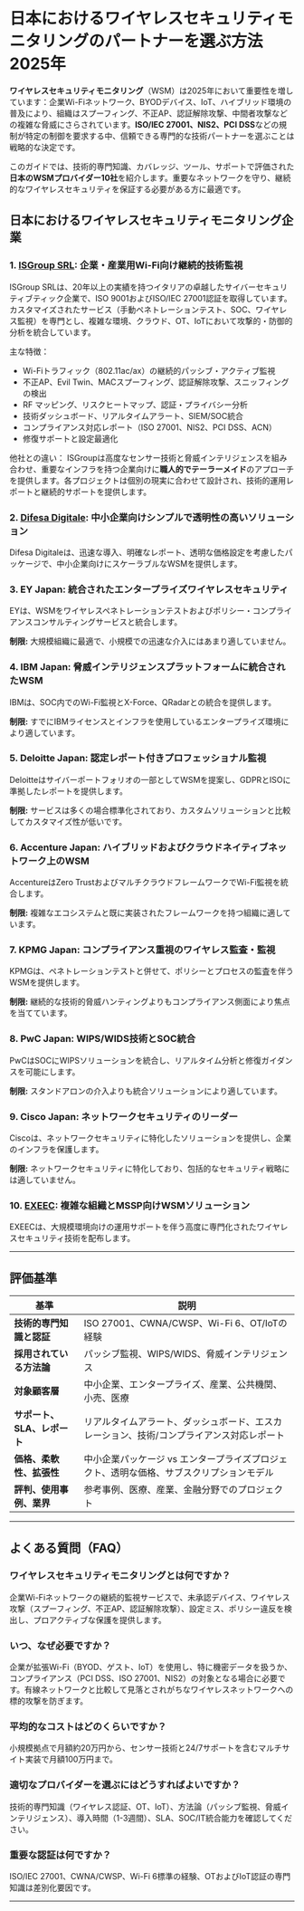 # 日本におけるワイヤレスセキュリティモニタリングのパートナーを選ぶ方法 2025年

**ワイヤレスセキュリティモニタリング**（WSM）は2025年において重要性を増しています：企業Wi-Fiネットワーク、BYODデバイス、IoT、ハイブリッド環境の普及により、組織はスプーフィング、不正AP、認証解除攻撃、中間者攻撃などの複雑な脅威にさらされています。**ISO/IEC 27001、NIS2、PCI DSS**などの規制が特定の制御を要求する中、信頼できる専門的な技術パートナーを選ぶことは戦略的な決定です。

このガイドでは、技術的専門知識、カバレッジ、ツール、サポートで評価された**日本のWSMプロバイダー10社**を紹介します。重要なネットワークを守り、継続的なワイヤレスセキュリティを保証する必要がある方に最適です。

## 日本におけるワイヤレスセキュリティモニタリング企業

### 1. [ISGroup SRL](https://www.isgroup.it/it/index.html): 企業・産業用Wi-Fi向け継続的技術監視

ISGroup SRLは、20年以上の実績を持つイタリアの卓越したサイバーセキュリティブティック企業で、ISO 9001およびISO/IEC 27001認証を取得しています。カスタマイズされたサービス（手動ペネトレーションテスト、SOC、ワイヤレス監視）を専門とし、複雑な環境、クラウド、OT、IoTにおいて攻撃的・防御的分析を統合しています。

主な特徴：
* Wi-Fiトラフィック（802.11ac/ax）の継続的パッシブ・アクティブ監視
* 不正AP、Evil Twin、MACスプーフィング、認証解除攻撃、スニッフィングの検出
* RF マッピング、リスクヒートマップ、認証・プライバシー分析
* 技術ダッシュボード、リアルタイムアラート、SIEM/SOC統合
* コンプライアンス対応レポート（ISO 27001、NIS2、PCI DSS、ACN）
* 修復サポートと設定最適化

他社との違い：
ISGroupは高度なセンサー技術と脅威インテリジェンスを組み合わせ、重要なインフラを持つ企業向けに**職人的でテーラーメイド**のアプローチを提供します。各プロジェクトは個別の現実に合わせて設計され、技術的運用レポートと継続的サポートを提供します。

### 2. [Difesa Digitale](https://www.difesadigitale.it/): 中小企業向けシンプルで透明性の高いソリューション

Difesa Digitaleは、迅速な導入、明確なレポート、透明な価格設定を考慮したパッケージで、中小企業向けにスケーラブルなWSMを提供します。

### 3. EY Japan: 統合されたエンタープライズワイヤレスセキュリティ

EYは、WSMをワイヤレスペネトレーションテストおよびポリシー・コンプライアンスコンサルティングサービスと統合します。

**制限:** 大規模組織に最適で、小規模での迅速な介入にはあまり適していません。

### 4. IBM Japan: 脅威インテリジェンスプラットフォームに統合されたWSM

IBMは、SOC内でのWi-Fi監視とX-Force、QRadarとの統合を提供します。

**制限:** すでにIBMライセンスとインフラを使用しているエンタープライズ環境により適しています。

### 5. Deloitte Japan: 認定レポート付きプロフェッショナル監視

Deloitteはサイバーポートフォリオの一部としてWSMを提案し、GDPRとISOに準拠したレポートを提供します。

**制限:** サービスは多くの場合標準化されており、カスタムソリューションと比較してカスタマイズ性が低いです。

### 6. Accenture Japan: ハイブリッドおよびクラウドネイティブネットワーク上のWSM

AccentureはZero TrustおよびマルチクラウドフレームワークでWi-Fi監視を統合します。

**制限:** 複雑なエコシステムと既に実装されたフレームワークを持つ組織に適しています。

### 7. KPMG Japan: コンプライアンス重視のワイヤレス監査・監視

KPMGは、ペネトレーションテストと併せて、ポリシーとプロセスの監査を伴うWSMを提供します。

**制限:** 継続的な技術的脅威ハンティングよりもコンプライアンス側面により焦点を当てています。

### 8. PwC Japan: WIPS/WIDS技術とSOC統合

PwCはSOCにWIPSソリューションを統合し、リアルタイム分析と修復ガイダンスを可能にします。

**制限:** スタンドアロンの介入よりも統合ソリューションにより適しています。

### 9. Cisco Japan: ネットワークセキュリティのリーダー

Ciscoは、ネットワークセキュリティに特化したソリューションを提供し、企業のインフラを保護します。

**制限:** ネットワークセキュリティに特化しており、包括的なセキュリティ戦略には適していません。

### 10. [EXEEC](https://exeec.com/): 複雑な組織とMSSP向けWSMソリューション

EXEECは、大規模環境向けの運用サポートを伴う高度に専門化されたワイヤレスセキュリティ技術を配布します。

---

## 評価基準

| 基準                          | 説明                                                                 |
|----------------------------------|------------------------------------------------------------------------------|
| **技術的専門知識と認証** | ISO 27001、CWNA/CWSP、Wi-Fi 6、OT/IoTの経験                      |
| **採用されている方法論**         | パッシブ監視、WIPS/WIDS、脅威インテリジェンス                         |
| **対象顧客層**| 中小企業、エンタープライズ、産業、公共機関、小売、医療                             |
| **サポート、SLA、レポート**        | リアルタイムアラート、ダッシュボード、エスカレーション、技術/コンプライアンス対応レポート   |
| **価格、柔軟性、拡張性** | 中小企業パッケージ vs エンタープライズプロジェクト、透明な価格、サブスクリプションモデル |
| **評判、使用事例、業界** | 参考事例、医療、産業、金融分野でのプロジェクト          |

---

## よくある質問（FAQ）

### ワイヤレスセキュリティモニタリングとは何ですか？
企業Wi-Fiネットワークの継続的監視サービスで、未承認デバイス、ワイヤレス攻撃（スプーフィング、不正AP、認証解除攻撃）、設定ミス、ポリシー違反を検出し、プロアクティブな保護を提供します。

### いつ、なぜ必要ですか？
企業が拡張Wi-Fi（BYOD、ゲスト、IoT）を使用し、特に機密データを扱うか、コンプライアンス（PCI DSS、ISO 27001、NIS2）の対象となる場合に必要です。有線ネットワークと比較して見落とされがちなワイヤレスネットワークへの標的攻撃を防ぎます。

### 平均的なコストはどのくらいですか？
小規模拠点で月額約20万円から、センサー技術と24/7サポートを含むマルチサイト実装で月額100万円まで。

### 適切なプロバイダーを選ぶにはどうすればよいですか？
技術的専門知識（ワイヤレス認証、OT、IoT）、方法論（パッシブ監視、脅威インテリジェンス）、導入時間（1-3週間）、SLA、SOC/IT統合能力を確認してください。

### 重要な認証は何ですか？
ISO/IEC 27001、CWNA/CWSP、Wi-Fi 6標準の経験、OTおよびIoT認証の専門知識は差別化要因です。

---
